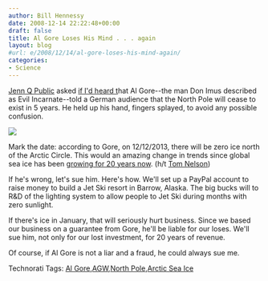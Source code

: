 ```yaml
---
author: Bill Hennessy
date: 2008-12-14 22:22:48+00:00
draft: false
title: Al Gore Loses His Mind . . . again
layout: blog
#url: e/2008/12/14/al-gore-loses-his-mind-again/
categories:
- Science
---
```


[Jenn Q Public](https://www.jennqpublic.com/) asked [if I'd heard t](https://hennessysview.com/2008/12/13/historic-winter-storm/)hat Al Gore--the man Don Imus described as Evil Incarnate--told a German audience that the North Pole will cease to exist in 5 years. He held up his hand, fingers splayed, to avoid any possible confusion.

 

  

[![](https://hennessysview.com/wp-content/uploads/2008/12/video8f55b63c5802.jpg)
](https://www.youtube.com/watch?v=KrPCUWWjh0c&hl=en&fs=1)

 

Mark the date: according to Gore, on 12/12/2013, there will be zero ice north of the Arctic Circle. This would an amazing change in trends since global sea ice has been [growing for 20 years now](https://noconsensus.wordpress.com/2008/12/14/glolbal-sea-ice-increased-over-28-years/). (h/t [Tom Nelson](https://tomnelson.blogspot.com/2008/12/glolbal-sea-ice-increased-over-28-years.html))

 

If he's wrong, let's sue him. Here's how. We'll set up a PayPal account to raise money to build a Jet Ski resort in Barrow, Alaska. The big bucks will to R&D of the lighting system to allow people to Jet Ski during months with zero sunlight.

 

If there's ice in January, that will seriously hurt business. Since we based our business on a guarantee from Gore, he'll be liable for our loses. We'll sue him, not only for our lost investment, for 20 years of revenue.

 

Of course, if Al Gore is not a liar and a fraud, he could always sue me.

 

Technorati Tags: [Al Gore](https://technorati.com/tags/Al%20Gore),[AGW](https://technorati.com/tags/AGW),[North Pole](https://technorati.com/tags/North%20Pole),[Arctic Sea Ice](https://technorati.com/tags/Arctic%20Sea%20Ice)
